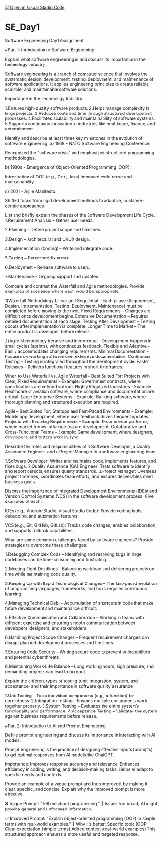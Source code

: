 [![Open in Visual Studio Code](https://classroom.github.com/assets/open-in-vscode-2e0aaae1b6195c2367325f4f02e2d04e9abb55f0b24a779b69b11b9e10269abc.svg)](https://classroom.github.com/online_ide?assignment_repo_id=18495208&assignment_repo_type=AssignmentRepo)
# SE_Day1
Software Engineering Day1 Assignment

#Part 1: Introduction to Software Engineering

Explain what software engineering is and discuss its importance in the technology industry.

Software engineering is a branch of computer science that involves the systematic design, development, testing, deployment, and maintenance of software applications. It applies engineering principles to create reliable, scalable, and maintainable software solutions.

Importance in the Technology Industry:

1.Ensures high-quality software products.
2.Helps manage complexity in large projects.
3.Reduces costs and time through structured development processes.
4.Facilitates scalability and maintainability of software systems.
5.Supports continuous innovation in industries like healthcare, finance, and entertainment.

Identify and describe at least three key milestones in the evolution of software engineering.
a) 1968 - NATO Software Engineering Conference:

Recognized the "software crisis" and emphasized structured programming methodologies.

b) 1980s - Emergence of Object-Oriented Programming (OOP):

Introduction of OOP (e.g., C++, Java) improved code reuse and maintainability.

c) 2001 - Agile Manifesto:

Shifted focus from rigid development methods to adaptive, customer-centric approaches.

List and briefly explain the phases of the Software Development Life Cycle.
1.Requirement Analysis – Gather user needs.

2.Planning – Define project scope and timelines.

3.Design – Architectural and UI/UX design.

4.Implementation (Coding) – Write and integrate code.

5.Testing – Detect and fix errors.

6.Deployment – Release software to users.

7.Maintenance – Ongoing support and updates.

Compare and contrast the Waterfall and Agile methodologies. Provide examples of scenarios where each would be appropriate.

1)Waterfall Methodology
Linear and Sequential – Each phase (Requirement, Design, Implementation, Testing, Deployment, Maintenance) must be completed before moving to the next.
Fixed Requirements – Changes are difficult once development begins.
Extensive Documentation – Requires detailed documentation at each stage.
Testing After Development – Testing occurs after implementation is complete.
Longer Time to Market – The entire product is developed before release.

2)Agile Methodology
Iterative and Incremental – Development happens in small cycles (sprints), with continuous feedback.
Flexible and Adaptive – Easily accommodates changing requirements.
Minimal Documentation – Focuses on working software over extensive documentation.
Continuous Testing – Testing is integrated throughout the development cycle.
Faster Releases – Delivers functional features in short timeframes.

When to Use Waterfall vs. Agile
Waterfall – Best Suited For:
Projects with Clear, Fixed Requirements – Example: Government contracts, where specifications are defined upfront.
Highly Regulated Industries – Example: Healthcare or aviation software, where compliance and documentation are critical.
Large Enterprise Systems – Example: Banking software, where thorough planning and structured execution are required.

Agile – Best Suited For:
Startups and Fast-Paced Environments – Example: Mobile app development, where user feedback drives frequent updates.
Projects with Evolving Requirements – Example: E-commerce platforms, where market trends influence feature development.
Collaborative and Cross-Functional Teams – Example: Game development, where designers, developers, and testers work in sync.

Describe the roles and responsibilities of a Software Developer, a Quality Assurance Engineer, and a Project Manager in a software engineering team.

1.Software Developer: Writes and maintains code, implements features, and fixes bugs.
2.Quality Assurance (QA) Engineer: Tests software to identify and report defects, ensures quality standards.
3.Project Manager: Oversees project timelines, coordinates team efforts, and ensures deliverables meet business goals.

Discuss the importance of Integrated Development Environments (IDEs) and Version Control Systems (VCS) in the software development process. Give examples of each.

IDEs (e.g., Android Studio, Visual Studio Code): Provide coding tools, debugging, and automation features.

VCS (e.g., Git, GitHub, GitLab): Tracks code changes, enables collaboration, and supports rollback capabilities.

What are some common challenges faced by software engineers? Provide strategies to overcome these challenges.

1.Debugging Complex Code – Identifying and resolving bugs in large codebases can be time-consuming and frustrating.

2.Meeting Tight Deadlines – Balancing workload and delivering projects on time while maintaining code quality.

3.Keeping Up with Rapid Technological Changes – The fast-paced evolution of programming languages, frameworks, and tools requires continuous learning.

4.Managing Technical Debt – Accumulation of shortcuts in code that make future development and maintenance difficult.

5.Effective Communication and Collaboration – Working in teams with different expertise and ensuring smooth communication between developers, designers, and stakeholders.

6.Handling Project Scope Changes – Frequent requirement changes can disrupt planned development processes and timelines.

7.Ensuring Code Security – Writing secure code to prevent vulnerabilities and potential cyber threats.

8.Maintaining Work-Life Balance – Long working hours, high pressure, and demanding projects can lead to burnout.

Explain the different types of testing (unit, integration, system, and acceptance) and their importance in software quality assurance.

1.Unit Testing – Tests individual components (e.g., a function) for correctness.
2.Integration Testing – Ensures multiple components work together properly.
3.System Testing – Evaluates the entire system’s functionality and performance.
4.Acceptance Testing – Validates the system against business requirements before release.

#Part 2: Introduction to AI and Prompt Engineering


Define prompt engineering and discuss its importance in interacting with AI models.

Prompt engineering is the practice of designing effective inputs (prompts) to get optimal responses from AI models like ChatGPT.

Importance:
Improves response accuracy and relevance.
Enhances efficiency in coding, writing, and decision-making tasks.
Helps AI adapt to specific needs and contexts.


Provide an example of a vague prompt and then improve it by making it clear, specific, and concise. Explain why the improved prompt is more effective.

❌ Vague Prompt:
"Tell me about programming."
🔹 Issue: Too broad; AI might provide general and unfocused information.

✅ Improved Prompt:
"Explain object-oriented programming (OOP) in simple terms with real-world examples."
🔹 Why it’s better:
Specific topic (OOP)
Clear expectation (simple terms)
Added context (real-world examples)
This structured approach ensures a more useful and targeted response.
